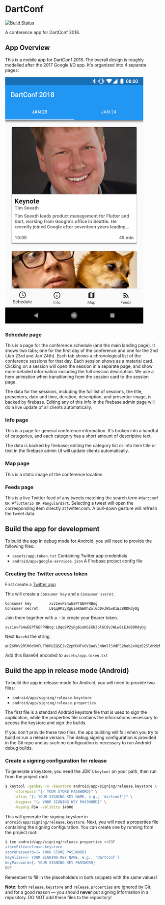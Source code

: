 # DartConf

[![Build Status](https://travis-ci.org/dart-lang/conference_app.svg?branch=master)](https://travis-ci.org/dart-lang/conference_app)

A conference app for DartConf 2018.

## App Overview

This is a mobile app for DartConf 2018. The overall design is roughly modelled
after the 2017 Google I/O app. It's organized into 4 separate pages:

![DartConf 2018 Atom screenshot](docs/flutter_01.png)

### Schedule page

This is a page for the conference schedule (and the main landing page). It shows
two tabs; one for the first day of the conference and one for the 2nd (Jan 23rd and
Jan 24th). Each tab shows a chronological list of the conference sessions for that
day. Each session shows as a material card. Clicking on a session will open the
session in a separate page, and show more detailed information including the full
session description. We use a hero animation when transitioning from the session
card to the session page.

The data for the sessions, including the full list of sessions, the title, presenters,
date and time, duration, description, and presenter image, is backed by firebase.
Editing any of this info in the firebase admin page will do a live update of all
clients automatically.

### Info page

This is a page for general conference information. It's broken into a handful of
categories, and each category has a short amount of descriptive text.

The data is backed by firebase; editing the category list or info item title
or text in the firebase admin UI will update clients automatically.

### Map page

This is a static image of the conference location.

### Feeds page

This is a live Twitter feed of any tweets matching the search term
`#dartconf OR #flutterio OR #angulardart`. Selecting a tweet will open the corresponding
item directly at twitter.com. A pull-down gesture will refresh the tweet data.

## Build the app for development

To build the app in debug mode for Android, you will need to provide the following files:

 * `assets/app.token.txt` Containing Twitter app credentials
 * `android/app/google-services.json` A Firebase project config file

### Creating the Twitter access token
First create a [Twitter app](https://apps.twitter.com/)

This will create a `Consumer key` and a `Consumer secret`. 
```
Consumer key        xvz1evFS4wEEPTGEFPHBog
Consumer secret     L8qq9PZyRg6ieKGEKhZolGC0vJWLw8iEJ88DRdyOg
```
Join them together with a `:` to create your Bearer token. 

```
xvz1evFS4wEEPTGEFPHBog:L8qq9PZyRg6ieKGEKhZolGC0vJWLw8iEJ88DRdyOg
```
Next `Base64` the string.
```
eHZ6MWV2RlM0d0VFUFRHRUZQSEJvZzpMOHFxOVBaeVJnNmllS0dFS2hab2xHQzB2SldMdzhpRUo4OERSZHlPZw==
```
Add this Base64 encoded to `assets/app.token.txt`


## Build the app in release mode (Android)

To build the app in release mode for Android, you will need to provide two files:

 * `android/app/signing/release.keystore`
 * `android/app/signing/release.properties`

The first file is a standard Android keystore file that is used to sign the application,
while the properties file contains the informations necessary to access the keystore and
sign the builds.

If you don't provide these two files, the app building will fail when you try to build or
run a release version. The debug signing configuration is provided in the Git repo and as
such no configuration is necessary to run Android debug builds.

### Create a signing configuration for release

To generate a keystore, you need the JDK's `keytool` on your path, then run from the
project root:

```sh
$ keytool -genkey -v -keystore android/app/signing/release.keystore \
    -storepass "{✏️ YOUR STORE PASSWORD}" \
    -alias "{✏️ YOUR SIGNING KEY NAME, e.g., 'dartconf'}" \
    -keypass "{✏️ YOUR SIGNING KEY PASSWORD}" \
    -keyalg RSA -validity 14000
```

This will generate the signing keystore in `android/app/signing/release.keystore`.
Next, you will need a properties file containing the signing configuration. You can
create one by running from the project root:

```sh
$ tee android/app/signing/release.properties <<EOF
storeFile=release.keystore
storePassword={✏️ YOUR STORE PASSWORD}
keyAlias={✏️ YOUR SIGNING KEY NAME, e.g., 'dartconf'}
keyPassword={✏️ YOUR SIGNING KEY PASSWORD}
EOF
```

Remember to fill in the placeholders in both snippets with the same values!

**Note:** both `release.keystore` and `release.properties` are ignored by Git, and for a
good reason — you should **never** put signing information in a repository. DO NOT add
these files to the repository!
